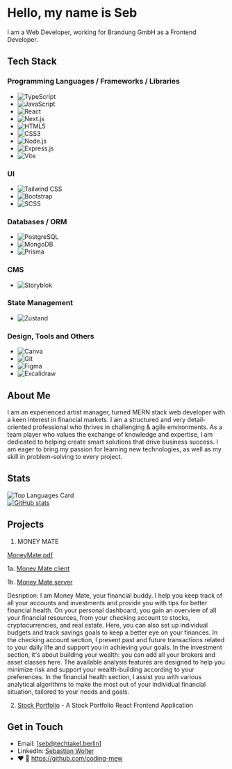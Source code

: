 # Hello, my name is Seb

I am a Web Developer, working for Brandung GmbH as a Frontend Developer.

## Tech Stack

### Programming Languages / Frameworks / Libraries
- ![TypeScript](https://img.shields.io/badge/TypeScript-3178C6?logo=typescript&logoColor=white) 
- ![JavaScript](https://img.shields.io/badge/JavaScript-F7DF1E?logo=javascript&logoColor=black)
- ![React](https://img.shields.io/badge/React-61DAFB?logo=react&logoColor=white)
- ![Next.js](https://img.shields.io/badge/Next.js-000000?logo=next.js&logoColor=white)
- ![HTML5](https://img.shields.io/badge/HTML5-E34F26?logo=html5&logoColor=white)
- ![CSS3](https://img.shields.io/badge/CSS3-1572B6?logo=css3&logoColor=white) 
- ![Node.js](https://img.shields.io/badge/Node.js-339933?logo=node.js&logoColor=white) 
- ![Express.js](https://img.shields.io/badge/Express.js-000000?logo=express&logoColor=white) 
- ![Vite](https://img.shields.io/badge/Vite-646CFF?logo=vite&logoColor=white) 

### UI
- ![Tailwind CSS](https://img.shields.io/badge/Tailwind_CSS-38B2AC?logo=tailwind-css&logoColor=white) 
- ![Bootstrap](https://img.shields.io/badge/Bootstrap-7952B3?logo=bootstrap&logoColor=white)
- ![SCSS](https://img.shields.io/badge/SCSS-CC6699?logo=sass&logoColor=white) 

### Databases / ORM
- ![PostgreSQL](https://img.shields.io/badge/PostgreSQL-336791?logo=postgresql&logoColor=white)
- ![MongoDB](https://img.shields.io/badge/MongoDB-47A248?logo=mongodb&logoColor=white)
- ![Prisma](https://img.shields.io/badge/Prisma-000000?logo=prisma&logoColor=white)

### CMS
- ![Storyblok](https://img.shields.io/badge/Storyblok-000000?logo=storyblok&logoColor=white)

### State Management
- ![Zustand](https://img.shields.io/badge/Zustand-FFD700?logo=react&logoColor=white) 

### Design, Tools and Others
- ![Canva](https://img.shields.io/badge/Canva-00C4CC?logo=canva&logoColor=white) 
- ![Git](https://img.shields.io/badge/Git-F05032?logo=git&logoColor=white) 
- ![Figma](https://img.shields.io/badge/Figma-F24E1E?logo=figma&logoColor=white) 
- ![Excalidraw](https://img.shields.io/badge/Excalidraw-FF9A00?logo=excalidraw&logoColor=white) 


## About Me

I am an experienced artist manager, turned MERN stack web developer with a keen interest in financial markets. 
I am a structured and very detail-oriented professional who thrives in challenging & agile environments. 
As a team player who values the exchange of knowledge and expertise, I am dedicated to helping create smart solutions that drive business success. I am eager to bring my passion for learning new technologies, as well as my skill in problem-solving to every project.

## Stats
![Top Languages Card](https://github-readme-stats.vercel.app/api/top-langs/?username=sebastianwolter1) \
[![GitHub stats](https://github-readme-stats.vercel.app/api?username=sebastianwolter1&include_all_commits)](https://github.com/sebastianwolter1/github-readme-stats)

## Projects

1. MONEY MATE

[MoneyMate.pdf](https://github.com/SebastianWolter1/SebastianWolter1/files/11612404/MoneyMate.pdf)

1a. [Money Mate client](https://github.com/Money-Mate/client)

1b. [Money Mate server](https://github.com/Money-Mate/server)
    
Desription:
I am Money Mate, your financial buddy.
I help you keep track of all your accounts and investments and provide you with tips for better financial health.
On your personal dashboard, you gain an overview of all your financial resources, from your checking account to stocks, cryptocurrencies, and real estate. Here, you can also set up individual budgets and track savings goals to keep a better eye on your finances.
In the checking account section, I present past and future transactions related to your daily life and support you in achieving your goals.
In the investment section, it's about building your wealth: you can add all your brokers and asset classes here. The available analysis features are designed to help you minimize risk and support your wealth-building according to your preferences.
In the financial health section, I assist you with various analytical algorithms to make the most out of your individual financial situation, tailored to your needs and goals.

2. [Stock Portfolio](https://github.com/SebastianWolter1/react-stock-portfolio) - A Stock Portfolio React Frontend Application


## Get in Touch

- Email: [seb@techtakel.berlin]
- LinkedIn: [Sebastian Wolter](https://www.linkedin.com/in/sebastian-wolter-fullstackwebdev/)
- ❤️ :couple: https://github.com/coding-mew






